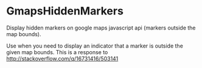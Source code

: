 GmapsHiddenMarkers
==================

Display hidden markers on google maps javascript api (markers outside the map bounds).

Use when you need to display an indicator that a marker is outside the given map bounds.
This is a response to http://stackoverflow.com/q/16731416/503141

